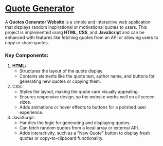 <h1>
  <a href="https://akshat0502.github.io/Quote-Generator/">Quote Generator</a>
</h1>

<p>A <b>Quotes Generator Website</b> is a simple and interactive web application that displays random inspirational or motivational quotes to users. This project is implemented using<b> HTML, CSS</b>, and <b>JavaScript</b> and can be enhanced with features like fetching quotes from an API or allowing users to copy or share quotes.</p>

<h3>Key Components:</h3>

<ol>
  <li><b>HTML:</b>
    <ul>
      <li>Structures the layout of the quote display.</li>
      <li>Contains elements like the quote text, author name, and buttons for generating new quotes or copying them.</li>
    </ul>
  </li>
  <li>CSS:
    <ul>
      <li>Styles the layout, making the quote card visually appealing.</li>
      <li>Ensures responsive design, so the website works well on all screen sizes.</li>
      <li>Adds animations or hover effects to buttons for a polished user experience.</li>
    </ul>
  </li>
  <li>JavaScript:
    <ul>
      <li>Handles the logic for generating and displaying quotes.</li>
      <li>Can fetch random quotes from a local array or external API.</li>
      <li>Adds interactivity, such as a "New Quote" button to display fresh quotes or copy-to-clipboard functionality.</li>
    </ul>
  </li>
</ol>
